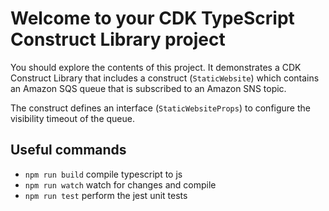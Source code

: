# Welcome to your CDK TypeScript Construct Library project

You should explore the contents of this project. It demonstrates a CDK Construct Library that includes a construct (`StaticWebsite`)
which contains an Amazon SQS queue that is subscribed to an Amazon SNS topic.

The construct defines an interface (`StaticWebsiteProps`) to configure the visibility timeout of the queue.

## Useful commands

* `npm run build`   compile typescript to js
* `npm run watch`   watch for changes and compile
* `npm run test`    perform the jest unit tests
